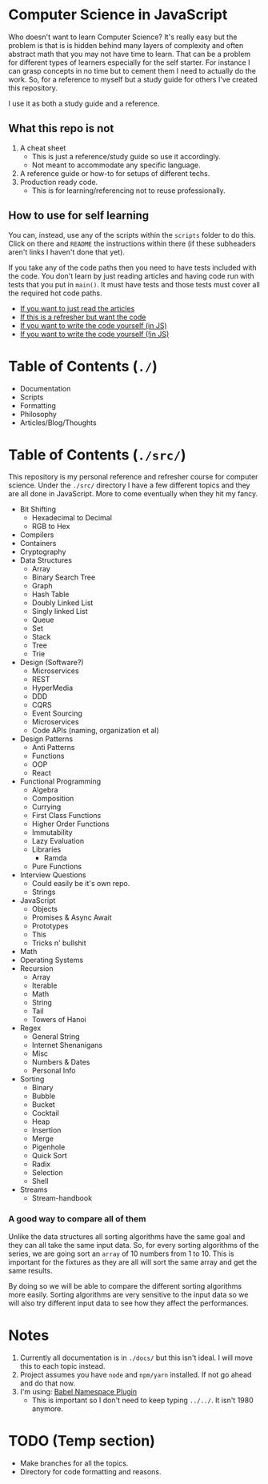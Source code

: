# Computer Science in JavaScript
Who doesn't want to learn Computer Science? It's really easy but the problem is that is is hidden behind many layers of complexity and often abstract math that you may not have time to learn. That can be a problem for different types of learners especially for the self starter. For instance I can grasp concepts in no time but to cement them I need to actually do the work. So, for a reference to myself but a study guide for others I've created this repository.

I use it as both a study guide and a reference.

## What this repo is not
1. A cheat sheet
    * This is just a reference/study guide so use it accordingly.
    * Not meant to accommodate any specific language.
1. A reference guide or how-to for setups of different techs.
1. Production ready code.
    * This is for learning/referencing not to reuse professionally.

## How to use for self learning
You can, instead, use any of the scripts within the `scripts` folder to do this. Click on there and `README` the instructions within there (if these subheaders aren't links I haven't done that yet). 

If you take any of the code paths then you need to have tests included with the code. You don't learn by just reading articles and having code run with tests that you put in `main()`. It must have tests and those tests must cover all the required hot code paths.

* [If you want to just read the articles](https://github.com/mrpotatoes/computer-science-in-javascript/tree/master/scripts#if-you-want-to-just-read-the-articles)
* [If this is a refresher but want the code](https://github.com/mrpotatoes/computer-science-in-javascript/tree/master/scripts#if-this-is-a-refresher-but-want-the-code)
* [If you want to write the code yourself (in JS)](https://github.com/mrpotatoes/computer-science-in-javascript/tree/master/scripts#if-you-want-to-write-the-code-yourself-in-js)
* [If you want to write the code yourself (!in JS)](https://github.com/mrpotatoes/computer-science-in-javascript/tree/master/scripts#if-you-want-to-write-the-code-yourself-in-js-1)

# Table of Contents (`./`)
- Documentation
- Scripts
- Formatting
- Philosophy
- Articles/Blog/Thoughts

# Table of Contents (`./src/`)
This repository is my personal reference and refresher course for computer science. Under the `./src/` directory I have a few different topics and they are all done in JavaScript. More to come eventually when they hit my fancy.

- Bit Shifting
  - Hexadecimal to Decimal
  - RGB to Hex
- Compilers
- Containers
- Cryptography
- Data Structures
  - Array
  - Binary Search Tree
  - Graph
  - Hash Table
  - Doubly Linked List
  - Singly linked List
  - Queue
  - Set
  - Stack
  - Tree
  - Trie
- Design (Software?)
  - Microservices
  - REST
  - HyperMedia
  - DDD
  - CQRS
  - Event Sourcing
  - Microservices
  - Code APIs (naming, organization et al)
- Design Patterns
  - Anti Patterns
  - Functions
  - OOP
  - React
- Functional Programming
  - Algebra
  - Composition
  - Currying
  - First Class Functions
  - Higher Order Functions
  - Immutability
  - Lazy Evaluation
  - Libraries
    - Ramda
  - Pure Functions
- Interview Questions
  - Could easily be it's own repo.
  - Strings
- JavaScript
  - Objects
  - Promises & Async Await
  - Prototypes
  - This
  - Tricks n' bullshit
- Math
- Operating Systems
- Recursion
  - Array
  - Iterable
  - Math
  - String
  - Tail
  - Towers of Hanoi
- Regex
  - General String
  - Internet Shenanigans
  - Misc
  - Numbers & Dates
  - Personal Info
- Sorting
  - Binary
  - Bubble
  - Bucket
  - Cocktail
  - Heap
  - Insertion
  - Merge
  - Pigenhole
  - Quick Sort
  - Radix
  - Selection
  - Shell
- Streams
  - Stream-handbook

### A good way to compare all of them

Unlike the data structures all sorting algorithms have the same goal and they can all take the same input data. So, for every sorting algorithms of the series, we are going sort an `array` of 10 numbers from 1 to 10. This is important for the fixtures as they are all will sort the same array and get the same results.

By doing so we will be able to compare the different sorting algorithms more easily. Sorting algorithms are very sensitive to the input data so we will also try different input data to see how they affect the performances.

# Notes
1. Currently all documentation is in `./docs/` but this isn't ideal. I will move this to each topic instead.
1. Project assumes you have `node` and `npm/yarn` installed. If not go ahead and do that now.
1. I'm using: [Babel Namespace Plugin](https://github.com/yudhasetiawan/babel-plugin-namespace)
    * This is important so I don't need to keep typing `../../`. It isn't 1980 anymore.

# TODO (Temp section)
* Make branches for all the topics.
* Directory for code formatting and reasons.
